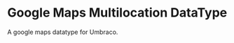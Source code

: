 Google Maps Multilocation DataType
==================================

A google maps datatype for Umbraco.
